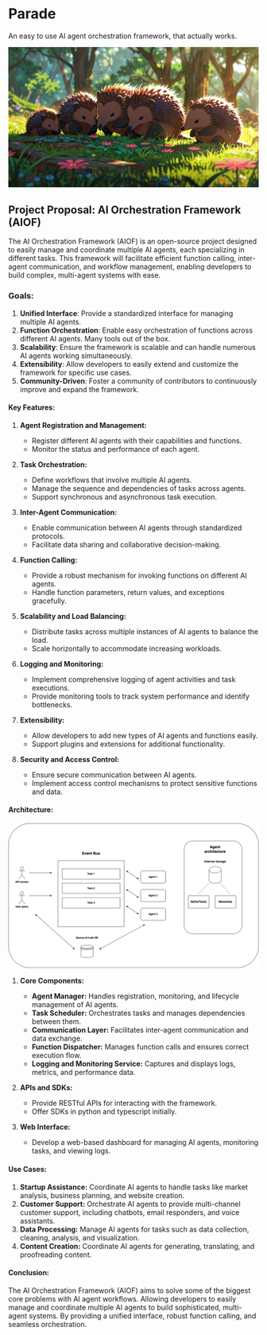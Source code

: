 # Parade 

An easy to use AI agent orchestration framework, that actually works.

![Project Logo](images/paradeai.jpg)

## Project Proposal: AI Orchestration Framework (AIOF)

The AI Orchestration Framework (AIOF) is an open-source project designed to easily manage and coordinate multiple AI agents, each specializing in different tasks. This framework will facilitate efficient function calling, inter-agent communication, and workflow management, enabling developers to build complex, multi-agent systems with ease.

### Goals:
1. **Unified Interface**: Provide a standardized interface for managing multiple AI agents.
2. **Function Orchestration**: Enable easy orchestration of functions across different AI agents. Many tools out of the box.
3. **Scalability**: Ensure the framework is scalable and can handle numerous AI agents working simultaneously.
4. **Extensibility**: Allow developers to easily extend and customize the framework for specific use cases.
5. **Community-Driven**: Foster a community of contributors to continuously improve and expand the framework.

#### **Key Features:**
1. **Agent Registration and Management:**
   - Register different AI agents with their capabilities and functions.
   - Monitor the status and performance of each agent.

2. **Task Orchestration:**
   - Define workflows that involve multiple AI agents.
   - Manage the sequence and dependencies of tasks across agents.
   - Support synchronous and asynchronous task execution.

3. **Inter-Agent Communication:**
   - Enable communication between AI agents through standardized protocols.
   - Facilitate data sharing and collaborative decision-making.

4. **Function Calling:**
   - Provide a robust mechanism for invoking functions on different AI agents.
   - Handle function parameters, return values, and exceptions gracefully.

5. **Scalability and Load Balancing:**
   - Distribute tasks across multiple instances of AI agents to balance the load.
   - Scale horizontally to accommodate increasing workloads.

6. **Logging and Monitoring:**
   - Implement comprehensive logging of agent activities and task executions.
   - Provide monitoring tools to track system performance and identify bottlenecks.

7. **Extensibility:**
   - Allow developers to add new types of AI agents and functions easily.
   - Support plugins and extensions for additional functionality.

8. **Security and Access Control:**
   - Ensure secure communication between AI agents.
   - Implement access control mechanisms to protect sensitive functions and data.

#### **Architecture:**

![Project Logo](images/orchestration-1.png)

1. **Core Components:**
   - **Agent Manager:** Handles registration, monitoring, and lifecycle management of AI agents.
   - **Task Scheduler:** Orchestrates tasks and manages dependencies between them.
   - **Communication Layer:** Facilitates inter-agent communication and data exchange.
   - **Function Dispatcher:** Manages function calls and ensures correct execution flow.
   - **Logging and Monitoring Service:** Captures and displays logs, metrics, and performance data.

2. **APIs and SDKs:**
   - Provide RESTful APIs for interacting with the framework.
   - Offer SDKs in python and typescript initially.

3. **Web Interface:**
   - Develop a web-based dashboard for managing AI agents, monitoring tasks, and viewing logs.

#### **Use Cases:**
1. **Startup Assistance:** Coordinate AI agents to handle tasks like market analysis, business planning, and website creation.
2. **Customer Support:** Orchestrate AI agents to provide multi-channel customer support, including chatbots, email responders, and voice assistants.
3. **Data Processing:** Manage AI agents for tasks such as data collection, cleaning, analysis, and visualization.
4. **Content Creation:** Coordinate AI agents for generating, translating, and proofreading content.


#### **Conclusion:**
The AI Orchestration Framework (AIOF) aims to solve some of the biggest core problems with AI agent workflows. Allowing developers to easily manage and coordinate multiple AI agents to build sophisticated, multi-agent systems. By providing a unified interface, robust function calling, and seamless orchestration.

